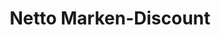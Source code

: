 ---
title: "Netto Marken-Discount"
url: /dresden/netto-marken-discount-luebbenauer-strasse/
shop: Supermarkt
---